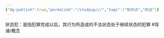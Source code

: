 ```yaml
---
{"dg-publish":true,"permalink":"/studyup///","tags":["知识点","刑法"]}
---
```


状态犯：是指犯罪完成以后，其行为所造成的不法状态处于继续状态的犯罪 #背诵/概念 